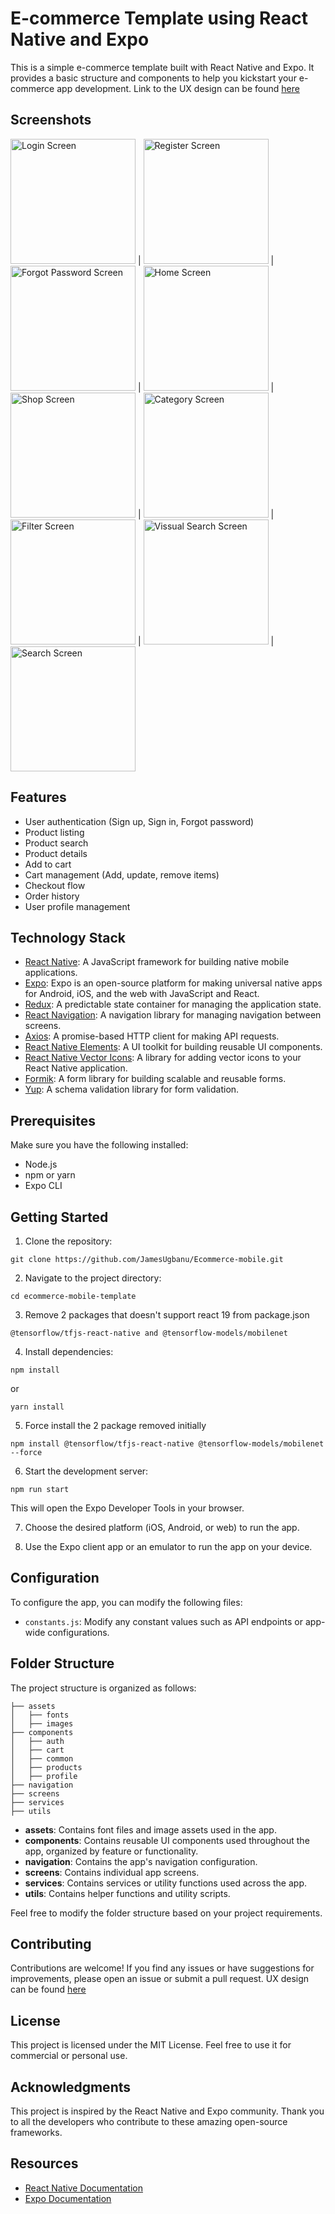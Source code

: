 # E-commerce Template using React Native and Expo

This is a simple e-commerce template built with React Native and Expo. It provides a basic structure and components to help you kickstart your e-commerce app development. Link to the UX design can be found [here](https://www.figma.com/file/h8Qh89sALKZK9Ru38NDg1u/E-Commerce-App-Design-(Community))

## Screenshots

<img src="/assets/screenshots/login_screen.png" alt="Login Screen" width="200"> | <img src="/assets/screenshots/register_screen.png" alt="Register Screen" width="200">  | <img src="/assets/screenshots/forgot_password_screen.png" alt="Forgot Password Screen" width="200"> | <img src="/assets/screenshots/home_screen.png" alt="Home Screen" width="200"> | <img src="/assets/screenshots/shop_screen.png" alt="Shop Screen" width="200"> | <img src="/assets/screenshots/category_screen.png" alt="Category Screen" width="200"> | <img src="/assets/screenshots/filter_screen.png" alt="Filter Screen" width="200"> | <img src="/assets/screenshots/visual_search_screen.png" alt="Vissual Search Screen" width="200"> | <img src="/assets/screenshots/crop_screen.png" alt="Search Screen" width="200">  

## Features

- User authentication (Sign up, Sign in, Forgot password)
- Product listing
- Product search
- Product details
- Add to cart
- Cart management (Add, update, remove items)
- Checkout flow
- Order history
- User profile management

## Technology Stack

- [React Native](https://reactnative.dev/): A JavaScript framework for building native mobile applications.
- [Expo](https://docs.expo.io/): Expo is an open-source platform for making universal native apps for Android, iOS, and the web with JavaScript and React.
- [Redux](https://redux.js.org/): A predictable state container for managing the application state.
- [React Navigation](https://reactnavigation.org/): A navigation library for managing navigation between screens.
- [Axios](https://axios-http.com/): A promise-based HTTP client for making API requests.
- [React Native Elements](https://reactnativeelements.com/): A UI toolkit for building reusable UI components.
- [React Native Vector Icons](https://github.com/oblador/react-native-vector-icons): A library for adding vector icons to your React Native application.
- [Formik](https://formik.org/): A form library for building scalable and reusable forms.
- [Yup](https://github.com/jquense/yup): A schema validation library for form validation.

## Prerequisites

Make sure you have the following installed:

- Node.js
- npm or yarn
- Expo CLI

## Getting Started

1. Clone the repository:

```
git clone https://github.com/JamesUgbanu/Ecommerce-mobile.git
```

2. Navigate to the project directory:

```
cd ecommerce-mobile-template
```

3. Remove 2 packages that doesn't support react 19 from package.json

```
@tensorflow/tfjs-react-native and @tensorflow-models/mobilenet
```

4. Install dependencies:

```
npm install
```
or
```
yarn install
```

5. Force install the 2 package removed initially

```
npm install @tensorflow/tfjs-react-native @tensorflow-models/mobilenet --force
```

6. Start the development server:

```
npm run start
```

This will open the Expo Developer Tools in your browser.

7. Choose the desired platform (iOS, Android, or web) to run the app.

8. Use the Expo client app or an emulator to run the app on your device.

## Configuration

To configure the app, you can modify the following files:
- `constants.js`: Modify any constant values such as API endpoints or app-wide configurations.

## Folder Structure

The project structure is organized as follows:

```
├── assets
│   ├── fonts
│   ├── images
├── components
│   ├── auth
│   ├── cart
│   ├── common
│   ├── products
│   ├── profile
├── navigation
├── screens
├── services
├── utils
```

- **assets**: Contains font files and image assets used in the app.
- **components**: Contains reusable UI components used throughout the app, organized by feature or functionality.
- **navigation**: Contains the app's navigation configuration.
- **screens**: Contains individual app screens.
- **services**: Contains services or utility functions used across the app.
- **utils**: Contains helper functions and utility scripts.

Feel free to modify the folder structure based on your project requirements.

## Contributing

Contributions are welcome! If you find any issues or have suggestions for improvements, please open an issue or submit a pull request. UX design can be found [here](https://www.figma.com/file/h8Qh89sALKZK9Ru38NDg1u/E-Commerce-App-Design-(Community))

## License

This project is licensed under the MIT License. Feel free to use it for commercial or personal use.

## Acknowledgments

This project is inspired by the React Native and Expo community. Thank you to all the developers who contribute to these amazing open-source frameworks.

## Resources

- [React Native Documentation](https://reactnative.dev/docs/getting-started)
- [Expo Documentation](https://docs.expo.io/)
